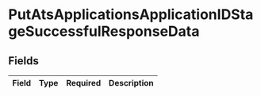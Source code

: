 # PutAtsApplicationsApplicationIDStageSuccessfulResponseData


## Fields

| Field       | Type        | Required    | Description |
| ----------- | ----------- | ----------- | ----------- |